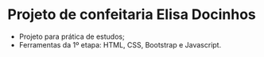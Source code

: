# Projeto de confeitaria Elisa Docinhos
 - Projeto para prática de estudos; 
 - Ferramentas da 1º etapa: HTML, CSS, Bootstrap e Javascript.
